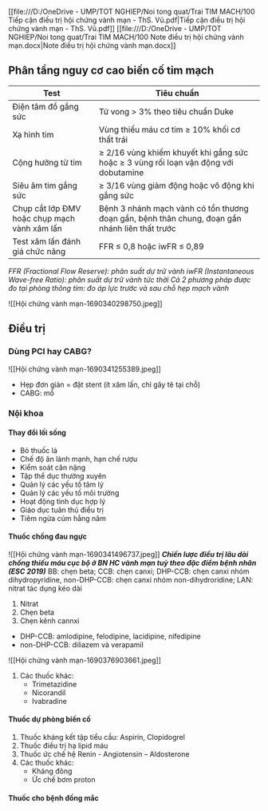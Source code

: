 
[[file:///D:/OneDrive - UMP/TOT NGHIEP/Noi tong quat/Trai TIM MACH/100 Tiếp cận điều trị hội chứng vành mạn - ThS. Vũ.pdf|Tiếp cận điều trị hội chứng vành mạn - ThS. Vũ.pdf]]
[[file:///D:/OneDrive - UMP/TOT NGHIEP/Noi tong quat/Trai TIM MACH/100 Note điều trị hội chứng vành mạn.docx|Note điều trị hội chứng vành mạn.docx]]

## Phân tầng nguy cơ cao biến cố tim mạch

| Test                                         | Tiêu  chuẩn                                                                                    |
| -------------------------------------------- | ---------------------------------------------------------------------------------------------- |
| Điện tâm đồ gắng sức                         | Tử vong > 3% theo tiêu chuẩn Duke                                                              |
| Xạ hình tim                                  | Vùng thiếu máu cơ tim ≥ 10% khối cơ thất trái                                                  |
| Cộng hưởng từ tim                            | ≥ 2/16 vùng khiếm khuyết khi gắng sức hoặc ≥ 3 vùng rối loạn vận động với dobutamine           | 
| Siêu âm tim gắng sức                         | ≥ 3/16 vùng giảm động hoặc vô động khi gắng sức                                                |
| Chụp cắt lớp ĐMV hoặc chụp mạch vành xâm lấn | Bệnh 3 nhánh mạch vành có tổn thương đoạn gần, bệnh thân chung, đoạn gần nhánh liên thất trước |
| Test xâm lấn đánh giá chức năng              | FFR ≤ 0,8 hoặc iwFR ≤ 0,89                                                                     |
*FFR (Fractional Flow Reserve): phân suất dự trữ vành
iwFR (Instantaneous Wave-free Ratio): phân suất dự trữ vành tức thời
Cả 2 phương pháp được đo tại phòng thông tim: đo áp lực trước và sau chỗ hẹp mạch vành*

![[Hội chứng vành mạn-1690340298750.jpeg]]
## Điều trị
### Dùng PCI hay CABG?
![[Hội chứng vành mạn-1690341255389.jpeg]]

- Hẹp đơn giản = đặt stent (ít xâm lấn, chỉ gây tê tại chỗ)
- CABG: mổ 

### Nội khoa
#### Thay đổi lối sống
- Bỏ thuốc lá
- Chế độ ăn lành mạnh, hạn chế rượu
- Kiểm soát cân nặng
- Tập thể dục thường xuyên
- Quản lý các yếu tố tâm lý
- Quản lý các yếu tố môi trường
- Hoạt động tình dục hợp lý
- Giáo dục tuân thủ điều trị
- Tiêm ngừa cúm hằng năm
#### Thuốc chống đau ngực
![[Hội chứng vành mạn-1690341496737.jpeg]]
***Chiến lược điều trị lâu dài chống thiếu máu cục bộ ở BN HC vành mạn tuỳ theo đặc điểm bệnh nhân (ESC 2019)***
BB: chẹn beta; CCB: chẹn canxi; DHP-CCB: chẹn canxi nhóm dihydropyridine, non-DHP-CCB: chẹn canxi nhóm non-dihydroridine; LAN: nitrat tác dụng kéo dài
1. Nitrat
2. Chẹn beta
3. Chẹn kênh cannxi
- DHP-CCB: amlodipine, felodipine, lacidipine, nifedipine
- non-DHP-CCB: diliazem và verapamil

![[Hội chứng vành mạn-1690376903661.jpeg]]

1. Các thuốc khác:
	- Trimetazidine
	- Nicorandil
	- Ivabradine
#### Thuốc dự phòng biến cố
1. Thuốc kháng kết tập tiểu cầu: Aspirin, Clopidogrel
2. Thuốc điều trị hạ lipid máu  
3. Thuốc ức chế hệ Renin - Angiotensin – Aldosterone  
4. Các thuốc khác:  
	- Kháng đông  
	- Ức chế bơm proton
#### Thuốc cho bệnh đồng mắc
